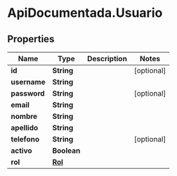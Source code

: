 # ApiDocumentada.Usuario

## Properties

Name | Type | Description | Notes
------------ | ------------- | ------------- | -------------
**id** | **String** |  | [optional] 
**username** | **String** |  | 
**password** | **String** |  | [optional] 
**email** | **String** |  | 
**nombre** | **String** |  | 
**apellido** | **String** |  | 
**telefono** | **String** |  | [optional] 
**activo** | **Boolean** |  | 
**rol** | [**Rol**](Rol.md) |  | 


